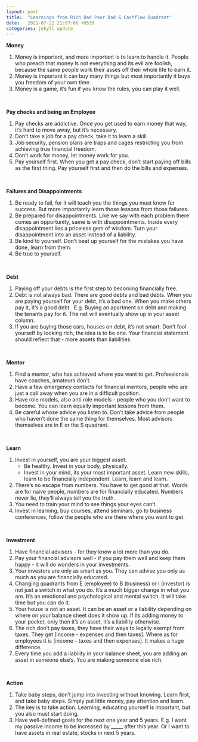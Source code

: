 ```yaml
---
layout: post
title:  "Learnings from Rich Dad Poor Dad & Cashflow Quadrant"
date:   2021-07-22 21:07:00 +0530
categories: jekyll update
---
```


**Money**

1. Money is important, and more important is to learn to handle it. People who preach that money is not everything and its evil are foolish, because the same people work their asses off their whole life to earn it.
2. Money is important it can buy many things but most importantly it buys you freedom of your own time.
3. Money is a game, it’s fun if you know the rules, you can play it well.

<br/>

**Pay checks and being an Employee**

1. Pay checks are addictive. Once you get used to earn money that way, it’s hard to move away, but it’s necessary.
2. Don’t take a job for a pay check, take it to learn a skill. 
3. Job security, pension plans are traps and cages restricting you from achieving true financial freedom.
4. Don’t work for money, let money work for you.
5. Pay yourself first. When you get a pay check, don’t start paying off bills as the first thing. Pay yourself first and then do the bills and expenses.

<br/>

**Failures and Disappointments**
1. Be ready to fail, for it will teach you the things you must know for success. But more importantly learn those lessons from those failures.
2. Be prepared for disappointments. Like we say with each problem there comes an opportunity, same is with disappointments. Inside every disappointment lies a priceless gem of wisdom. Turn your disappointment into an asset instead of a liability.
3. Be kind to yourself. Don’t beat up yourself for the mistakes you have done, learn from them.
4. Be true to yourself.

<br/>

**Debt**
1. Paying off your debts is the first step to becoming financially free.
2. Debt is not always bad. There are good debts and bad debts. When you are paying yourself for your debt, it’s a bad one. When you make others pay it, it’s a good debt.  E.g. Buying an apartment on debt and making the tenants pay for it. The net will eventually show up in your asset column.
3. If you are buying those cars, houses on debt, it’s not smart. Don’t fool yourself by looking rich, the idea is to be one. Your financial statement should reflect that - more assets than liabilities.

<br/>

**Mentor**
1. Find a mentor, who has achieved where you want to get. Professionals have coaches, amateurs don’t.
2. Have a few emergency contacts for financial mentors, people who are just a call away when you are in a difficult position.
3. Have role models, also anti role models - people who you don’t want to become. You can learn equally important lessons from them.
4. Be careful whose advice you listen to. Don’t take advice from people who haven’t done the same thing for themselves. Most advisors themselves are in E or the S quadrant.

<br/>

**Learn**
1. Invest in yourself, you are your biggest asset. 
    * Be healthy. Invest in your body, physically.
    * Invest in your mind, its your most important asset. Learn new skills, learn to be financially independent. Learn, learn and learn.
2. There’s no escape from numbers. You have to get good at that. Words are for naive people, numbers are for financially educated. Numbers never lie, they’ll always tell you the truth.
3. You need to train your mind to see things your eyes can’t.
4. Invest in learning, buy courses, attend seminars, go to business conferences, follow the people who are there where you want to get.

<br/>

**Investment**
1. Have financial advisors - for they know a lot more than you do.
2. Pay your financial advisors well - if you pay them well and keep them happy - it will do wonders in your investments.
3. Your investors are only as smart as you. They can advise you only as much as you are financially educated.
4. Changing quadrants from E (employee) to B (business) or I (investor) is not just a switch in what you do. It’s a much bigger change in what you are. It’s an emotional and psychological and mental switch. It will take time but you can do it.
5. Your house is not an asset. It can be an asset or a liability depending on where on your balance sheet does it show up. If its adding money to your pocket, only then it’s an asset, it’s a liability otherwise.
6. The rich don’t pay taxes, they have their ways to legally exempt from taxes. They get [income - expenses and then taxes]. Where as for employees it is [income - taxes and then expenses]. It makes a huge difference.
7. Every time you add a liability in your balance sheet, you are adding an asset in someone else’s. You are making someone else rich.

<br/>

**Action**
1. Take baby steps, don’t jump into investing without knowing. Learn first, and take baby steps. Simply put little money, pay attention and learn.
2. The key is to take action. Learning, educating yourself is important, but you also must start doing.
3. Have well-defined goals for the next one year and 5 years. E.g. I want my passive income to be increased by _____ after this year. Or I want to have assets in real estate, stocks in next 5 years.








